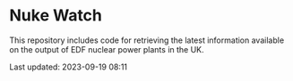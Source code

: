 # Nuke Watch

This repository includes code for retrieving the latest information available on the output of EDF nuclear power plants in the UK.

Last updated: 2023-09-19 08:11